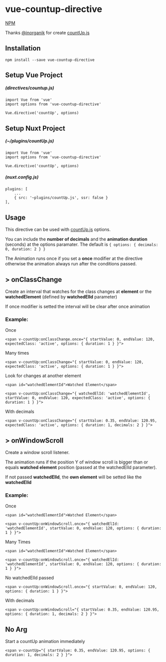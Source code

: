 # vue-countup-directive
[NPM](https://www.npmjs.com/package/vue-countup-directive)

Thanks [@inorganik](https://github.com/inorganik) for create [countUp.js](http://inorganik.github.io/countUp.js/)

## Installation
```npm install --save vue-countup-directive```

## Setup Vue Project
##### (directives/countup.js)
```
import Vue from 'vue'
import options from 'vue-countup-directive'

Vue.directive('countUp', options)
```

## Setup Nuxt Project
##### (~/plugins/countUp.js)
```
import Vue from 'vue'
import options from 'vue-countup-directive'

Vue.directive('countUp', options)
```
##### (nuxt.config.js)
```
plugins: [
    ...
    { src: '~plugins/countUp.js', ssr: false }
],
```

## Usage
This directive can be used with [countUp.js](http://inorganik.github.io/countUp.js/) options.

You can include the **number of decimals** and the **animation duration** (seconds) at the options paramater. The default is ```{ options: { decimals: 0, duration: 2 } }```

The Animation runs once if you set a **once** modifier at the directive otherwise the animation always run after the conditions passed.

## > onClassChange
Create an interval that watches for the class changes at **element** or the **watchedElement** (defined by **watchedElId** parameter)

If once modifier is setted the interval will be clear after once animation

### Example:
Once
```
<span v-countUp:onClassChange.once="{ startValue: 0, endValue: 120, expectedClass: 'active', options: { duration: 1 } }">
```

Many times
```
<span v-countUp:onClassChange="{ startValue: 0, endValue: 120, expectedClass: 'active', options: { duration: 1 } }">
```

Look for changes at another element
```
<span id="watchedElementId">Watched Element</span>

<span v-countUp:onClassChange="{ watchedElId: 'watchedElementId', startValue: 0, endValue: 120, expectedClass: 'active', options: { duration: 1 } }">
```

With decimals
```
<span v-countUp:onClassChange="{ startValue: 0.35, endValue: 120.95, expectedClass: 'active', options: { duration: 1, decimals: 2 } }">
```

## > onWindowScroll
Create a window scroll listener.

The animation runs if the position Y of window scroll is bigger than or equals **watched element** position (passed at the watchedElId parameter).

If not passed **watchedElId**, the **own element** will be setted like the **watchedElId**

### Example:

Once
```
<span id="watchedElementId">Watched Element</span>

<span v-countUp:onWindowScroll.once="{ watchedElId: 'watchedElementId', startValue: 0, endValue: 120, options: { duration: 1 } }">
```

Many Times
```
<span id="watchedElementId">Watched Element</span>

<span v-countUp:onWindowScroll.once="{ watchedElId: 'watchedElementId', startValue: 0, endValue: 120, options: { duration: 1 } }">
```

No watchedElId passed
```
<span v-countUp:onWindowScroll.once="{ startValue: 0, endValue: 120, options: { duration: 1 } }">
```

With decimals
```
<span v-countUp:onWindowScroll="{ startValue: 0.35, endValue: 120.95, options: { duration: 1, decimals: 2 } }">
```

## No Arg
Start a countUp animation immediately

```
<span v-countUp="{ startValue: 0.35, endValue: 120.95, options: { duration: 1, decimals: 2 } }">
```

